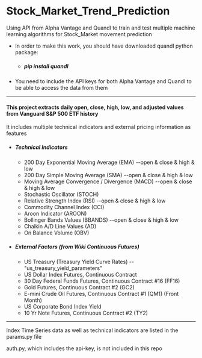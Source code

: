 # Stock_Market_Trend_Prediction
Using API from Alpha Vantage and Quandl to train and test multiple machine learning algorithms for Stock_Market movement prediction

* In order to make this work, you should have downloaded quandl python package:
    * ##### pip install quandl

* You need to include the API keys for both Alpha Vantage and Quandl to be able to access the data from them

***
#### This project extracts daily open, close, high, low, and adjusted values from Vanguard S&P 500 ETF history

It includes multiple technical indicators and external pricing information as features
* ##### Technical Indicators
    
    * 200 Day Exponential Moving Average (EMA) --open & close & high & low
    * 200 Day Simple Moving Average (SMA) --open & close & high & low
    * Moving Average Convergence / Divergence (MACD) --open & close & high & low
    * Stochastic Oscillator (STOCH)
    * Relative Strength Index (RSI) --open & close & high & low
    * Commodity Channel Index (CCI)
    * Aroon Indicator (AROON)
    * Bollinger Bands Values (BBANDS) --open & close & high & low
    * Chaikin A/D Line Values (AD)
    * On Balance Volume (OBV)
    

* ##### External Factors (from Wiki Continuous Futures)
    * US Treasury (Treasury Yield Curve Rates) --"us_treasury_yield_parameters"
    * US Dollar Index Futures, Continuous Contract 
    * 30 Day Federal Funds Futures, Continuous Contract #16 (FF16) 
    * Gold Futures, Continuous Contract #2 (GC2)
    * E-mini Crude Oil Futures, Continuous Contract #1 (QM1) (Front Month)
    * US Corporate Bond Index Yield
    * 10 Yr Note Futures, Continuous Contract #2 (TY2)


***
Index Time Series data as well as technical indicators are listed in the params.py file

auth.py, which includes the api-key, is not included in this repo